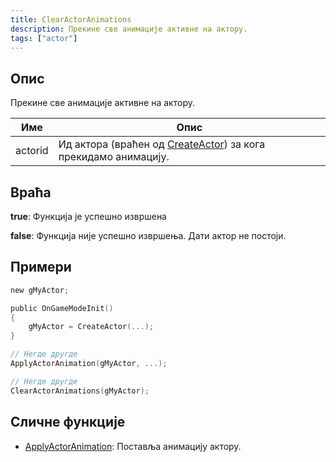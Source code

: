 ```yaml
---
title: ClearActorAnimations
description: Прекине све анимације активне на актору.
tags: ["actor"]
---
```


<VersionWarn version='SA-MP 0.3.7' />

## Опис

Прекине све анимације активне на актору.

| Име     | Опис                                                           |
| ------- | -------------------------------------------------------------- |
| actorid | Ид актора (враћен од [CreateActor](CreateActor)) за кога прекидамо анимацију. |

## Враћа

**true**: Функција је успешно извршена

**false**: Функција није успешно извршења. Дати актор не постоји.

## Примери

```c
new gMyActor;

public OnGameModeInit()
{
    gMyActor = CreateActor(...);
}

// Негде другде
ApplyActorAnimation(gMyActor, ...);

// Негде другде
ClearActorAnimations(gMyActor);
```

## Сличне функције

- [ApplyActorAnimation](ApplyActorAnimation.md): Поставља анимацију актору.
